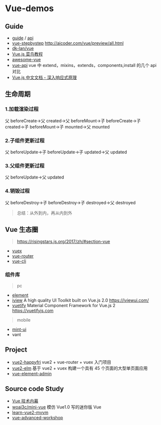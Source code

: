 # Vue-demos

## Guide

- [guide](https://cn.vuejs.org/v2/guide/) / [api](https://cn.vuejs.org/v2/api/)
- [vue-stepbystep](https://github.com/malun666/vue-stepbystep) http://aicoder.com/vue/preview/all.html
- [dk-lan/vue](https://github.com/dk-lan/vue)
- [Vue.js 菜鸟教程](http://www.runoob.com/vue2/vue-tutorial.html)
- [awesome-vue](https://github.com/vuejs/awesome-vue)
- [vue-api](https://github.com/lanzhsh/vue-api) vue 中 extend，mixins，extends，components,install 的几个 api 对比
- [Vue.js 中文文档 - 深入响应式原理](https://vuejs.bootcss.com/guide/reactivity.html)

## 生命周期

### 1.加载渲染过程

父 beforeCreate->父 created->父 beforeMount->子 beforeCreate->子 created->子 beforeMount->子 mounted->父 mounted

### 2.子组件更新过程

父 beforeUpdate->子 beforeUpdate->子 updated->父 updated

### 3.父组件更新过程

父 beforeUpdate->父 updated

### 4.销毁过程

父 beforeDestroy->子 beforeDestroy->子 destroyed->父 destroyed

> 总结：从外到内，再从内到外

## Vue 生态圈

> https://risingstars.js.org/2017/zh/#section-vue

- [vuex](https://github.com/vuejs/vuex)
- [vue-router](https://github.com/vuejs/vue-router)
- [vue-cli](https://github.com/vuejs/vue-cli)

### 组件库

> pc

- [element](https://github.com/ElemeFE/element)
- [iview](https://github.com/iview/iview) A high quality UI Toolkit built on Vue.js 2.0 https://iviewui.com/
- [vuetify](https://github.com/vuetifyjs/vuetify) Material Component Framework for Vue.js 2 https://vuetifyjs.com

> mobile

- [mint-ui](https://github.com/ElemeFE/mint-ui/)
- vant

## Project

- [vue2-happyfri](https://github.com/bailicangdu/vue2-happyfri) vue2 + vue-router + vuex 入门项目
- [vue2-elm](https://github.com/bailicangdu/vue2-elm)
  基于 vue2 + vuex 构建一个具有 45 个页面的大型单页面应用
- [vue-element-admin](https://github.com/PanJiaChen/vue-element-admin)

## Source code Study

- [Vue 技术内幕](http://hcysun.me/vue-design/)
- [woai3c/mini-vue](https://github.com/woai3c/mini-vue) 模仿 Vue1.0 写的迷你版 Vue
- [learn-vue2-mvvm](https://github.com/wangfupeng1988/learn-vue2-mvvm)
- [vue-advanced-workshop](https://vue-course-doc.vercel.app/)
